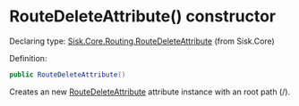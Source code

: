 <!--

Copyrights 2023 Sisk Framework - CypherPotato
Published under MIT license

!!! DO NOT EDIT THIS FILE !!!
This file was generated by a tool in the Sisk package. To edit the information in this documentation,
edit the XML documentation present in the Sisk source code.

-->


# RouteDeleteAttribute() constructor

Declaring type: [Sisk.Core.Routing.RouteDeleteAttribute](/read?q=/contents/spec/Sisk.Core.Routing.RouteDeleteAttribute.md) (from Sisk.Core)


Definition:

```cs
public RouteDeleteAttribute()
```

Creates an new <a href="/read?q=/contents/spec/Sisk.Core.Routing.RouteDeleteAttribute.md">RouteDeleteAttribute</a> attribute instance with an root path (/).

